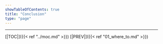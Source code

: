 ```yaml
---
showTableOfContents: true
title: "Conclusion"
type: "page"
---
```



___
[|TOC|]({{< ref "../moc.md" >}})
[|PREV|]({{< ref "01_where_to.md" >}})
